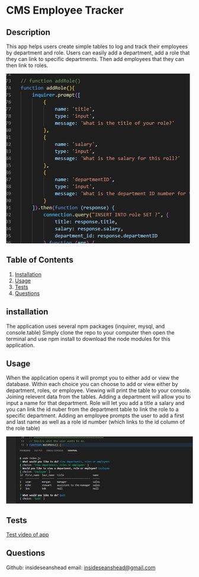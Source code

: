# CMS Employee Tracker


## Description
    
This app helps users create simple tables to log and track their employees by department and role. Users can easily add a department, add a role that they can link to specific departments. Then add employees that they can then link to roles. 

![snippit of code](/assets/code.png)

## Table of Contents
1. [Installation](#installation)
1. [Usage](#usage)
1. [Tests](#tests)
1. [Questions](#questions)

## installation
    
The application uses several npm packages (inquirer, mysql, and console.table) Simply clone the repo to your computer then open the terminal and use npm install to download the node modules for this application.
    
## Usage
    
When the application opens it will prompt you to either add or view the database. Within each choice you can choose to add or view either by department, roles, or employee. Viewing will print the table to your console. Joining relevent data from the tables. Adding a department will allow you to input a name for that department. Role will let you add a title a salary and you can link the id nuber from the department table to link the role to a specific department. Adding an employee prompts the user to add a first and last name as well as a role id number (which links to the id column of the role table)

![image of app in console](/assets/console.png)

    
## Tests
    

[Test video of app](https://drive.google.com/file/d/1vIaVNCUp5myNNnYuZXB8xSk3cIzggC30/view)
    
## Questions

Github: insideseanshead
email: insideseanshead@gmail.com